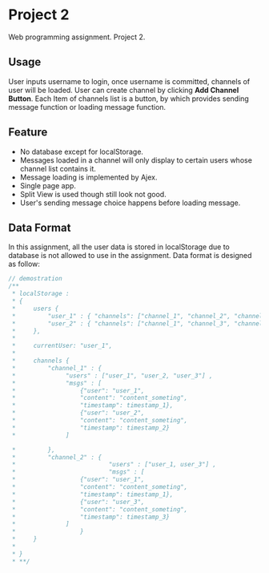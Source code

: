 # Project 2

Web programming assignment. Project  2.

## Usage

User inputs username to login, once username is committed, channels of user will be loaded. User can create channel by clicking **Add Channel Button**. Each Item of channels list is a button, by which provides sending message function or loading message function.

 

## Feature

- No database except for localStorage.
- Messages loaded in a channel will only display to certain users whose channel list contains it.
- Message loading is implemented by Ajex.
- Single page app.
- Split View is used though still look not good.
- User's sending message choice happens before loading message.



## Data Format

In this assignment, all the user data is stored in localStorage due to database is not allowed to use in the assignment. Data format is designed as follow:

```javascript
// demostration
/**
 * localStorage :
 * {
 *     users {
 *         "user_1" : { "channels": ["channel_1", "channel_2", "channel_3"] },
 *         "user_2" : { "channels": ["channel_1", "channel_3", "channel_4"] }
 *     },
 *
 *     currentUser: "user_1",
 *
 *     channels {
 *         "channel_1" : {
 *              "users" : ["user_1", "user_2, "user_3"] ,
 *              "msgs" : [
 *                  {"user": "user_1",
 *                  "content": "content_someting",
 *                  "timestamp": timestamp_1},
 *                  {"user": "user_2",
 *                  "content": "content_someting",
 *                  "timestamp": timestamp_2}
 *              ]

 *         },
 *         "channel_2" : {
 *							"users" : ["user_1, user_3"] ,
 *							"msgs" : [
 *                  {"user": "user_1",
 *                  "content": "content_someting",
 *                  "timestamp": timestamp_1},
 *                  {"user": "user_3",
 *                  "content": "content_someting",
 *                  "timestamp": timestamp_3}
 *              ]
 *					}
 *     }
 *
 * }
 * **/
```